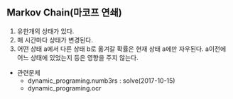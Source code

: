 ## Markov Chain(마코프 연쇄)

1. 유한개의 상태가 있다.
2. 매 시간마다 상태가 변경된다.
3. 어떤 상태 a에서 다른 상태 b로 옮겨갈 확률은 현재 상태 a에만 자우된다. a이전에 어느 상태에 있었는지 등은 영향을 주지 않는다.

* 관련문제
	* dynamic_programing.numb3rs : solve(2017-10-15)
	* dynamic_programing.ocr